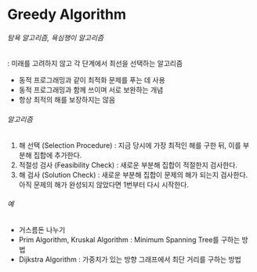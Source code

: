 # Greedy Algorithm

###### 탐욕 알고리즘, 욕심쟁이 알고리즘

: 미래를 고려하지 않고 각 단계에서 최선을 선택하는 알고리즘

- 동적 프로그래밍과 같이 최적화 문제를 푸는 데 사용
- 동적 프로그래밍과 함께 쓰이며 서로 보완하는 개념
- 항상 최적의 해를 보장하지는 않음



###### 알고리즘

1. 해 선택 (Selection Procedure) : 지금 당시에 가장 최적인 해를 구한 뒤, 이를 부분해 집합에 추가한다.
2. 적절성 검사 (Feasibility Check) : 새로운 부분해 집합이 적절한지 검사한다.
3. 해 검사 (Solution Check) : 새로운 부분해 집합이 문제의 해가 되는지 검사한다. 아직 문제의 해가 완성되지 않았다면 1번부터 다시 시작한다.



###### 예

- 거스름돈 나누기
- Prim Algorithm, Kruskal Algorithm : Minimum Spanning Tree를 구하는 방법
- Dijkstra Algorithm : 가중치가 있는 방향 그래프에서 최단 거리를 구하는 방법

